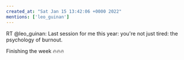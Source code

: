 ```yaml
---
created_at: "Sat Jan 15 13:42:06 +0000 2022"
mentions: ['leo_guinan']
---
```


RT @leo_guinan: Last session for me this year: you're not just tired: the psychology of burnout.

Finishing the week 🔥🔥🔥